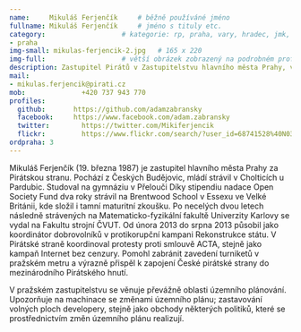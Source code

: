 ```yaml
---
name:     Mikuláš Ferjenčík  	# běžně používáné jméno
fullname: Mikuláš Ferjenčík  	# jméno s tituly etc.
category:                 	# kategorie: rp, praha, vary, hradec, jmk, senat
- praha
img-small: mikulas-ferjencik-2.jpg   # 165 x 220
img-full:                 	# větší obrázek zobrazený na podrobném profilu
description: Zastupitel Pirátů v Zastupitelstvu hlavního města Prahy, vedoucí mediálního odboru Pirátů             	# kratký popis, max 160 znaků
mail:
- mikulas.ferjencik@pirati.cz
mob:			  +420 737 943 770
profiles:
  github:       https://github.com/adamzabransky
  facebook:     https://www.facebook.com/adam.zabransky
  twitter: 		  https://twitter.com/Mikiferjencik
  flickr:		  https://www.flickr.com/search/?user_id=68741528%40N03&sort=date-taken-desc&view_all=1&text=mikul%C3%A1%C5%A1%20ferjen%C4%8D%C3%ADk
ordpraha: 3
---
```


Mikuláš Ferjenčík (19. března 1987) je zastupitel hlavního města Prahy za Pirátskou stranu. Pochází z Českých Budějovic, mládí strávil v Cholticích u Pardubic. Studoval na gymnáziu v Přelouči Díky stipendiu nadace Open Society Fund dva roky strávil na Brentwood School v Essexu ve Velké Británii, kde složil i tamní maturitní zkoušku. Po necelých dvou letech následně strávených na Matematicko-fyzikální fakultě Univerzity Karlovy se vydal na Fakultu strojní ČVUT. Od února 2013 do srpna 2013 působil jako koordinátor dobrovolníků v protikorupční kampani Rekonstrukce státu. V Pirátské straně koordinoval protesty proti smlouvě ACTA, stejně jako kampaň Internet bez cenzury. Pomohl zabránit zavedení turniketů v pražském metru a výrazně přispěl k zapojení České pirátské strany do mezinárodního Pirátského hnutí.

V pražském zastupitelstvu se věnuje převážně oblasti územního plánování. Upozorňuje na machinace se změnami územního plánu; zastavování volných ploch developery, stejně jako obchody některých politiků, které se prostřednictvím změn územního plánu realizují.
